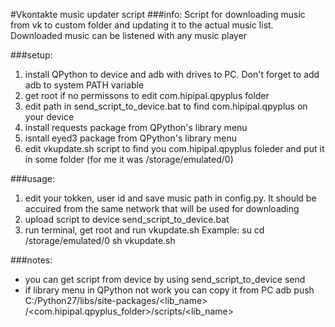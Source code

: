 #Vkontakte music updater script
###info:
Script for downloading music from vk to custom folder and updating it to the actual music list. Downloaded music can be listened with any music player

###setup:
1. install QPython to device and adb with drives to PC. Don't forget to add adb to system PATH variable
2. get root if no permissons to edit com.hipipal.qpyplus folder
3. edit path in send_script_to_device.bat to find com.hipipal.qpyplus on your device
4. install requests package from QPython's library menu
5. isntall eyed3 package from QPython's library menu
6. edit vkupdate.sh script to find you com.hipipal.qpyplus foleder and put it in some folder (for me it was /storage/emulated/0)

###usage:
1. edit your tokken, user id and save music path in config.py. It should be accuired from the same network that will be used for downloading
2. upload script to device
	send_script_to_device.bat
3. run terminal, get root and run vkupdate.sh
	Example:
		su
		cd /storage/emulated/0
		sh vkupdate.sh

###notes:
- you can get script from device by using
	send_script_to_device send
- if library menu in QPython not work you can copy it from PC
	adb push C:/Python27/libs/site-packages/<lib_name> /<com.hipipal.qpyplus_folder>/scripts/<lib_name>

